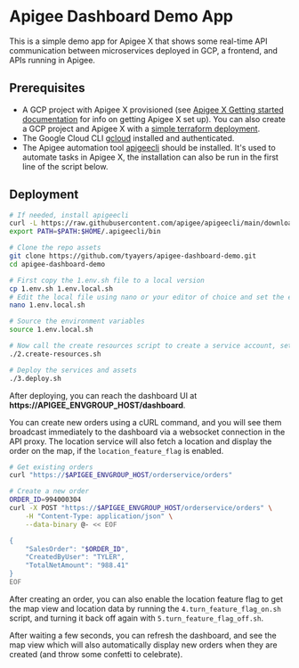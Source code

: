 # Apigee Dashboard Demo App
This is a simple demo app for Apigee X that shows some real-time API communication between microservices deployed in GCP, a frontend, and APIs running in Apigee.

## Prerequisites
- A GCP project with Apigee X provisioned (see [Apigee X Getting started documentation](https://cloud.google.com/apigee/docs/api-platform/get-started/provisioning-intro) for info on getting Apigee X set up). You can also create a GCP project and Apigee X with a [simple terraform deployment](https://github.com/tyayers/apigee-x-tf-quickstart).
- The Google Cloud CLI [gcloud](https://cloud.google.com/sdk/docs/install) installed and authenticated.
- The Apigee automation tool [apigeecli](https://github.com/apigee/apigeecli) should be installed. It's used to automate tasks in Apigee X, the installation can also be run in the first line of the script below.

## Deployment
```sh
# If needed, install apigeecli
curl -L https://raw.githubusercontent.com/apigee/apigeecli/main/downloadLatest.sh | sh -
export PATH=$PATH:$HOME/.apigeecli/bin 

# Clone the repo assets
git clone https://github.com/tyayers/apigee-dashboard-demo.git
cd apigee-dashboard-demo

# First copy the 1.env.sh file to a local version
cp 1.env.sh 1.env.local.sh
# Edit the local file using nano or your editor of choice and set the environment variables
nano 1.env.local.sh

# Source the environment variables
source 1.env.local.sh

# Now call the create resources script to create a service account, set roles, etc..
./2.create-resources.sh

# Deploy the services and assets
./3.deploy.sh
```

After deploying, you can reach the dashboard UI at **https://APIGEE_ENVGROUP_HOST/dashboard**.

You can create new orders using a cURL command, and you will see them broadcast immediately to the dashboard via a websocket connection in the API proxy. The location service will also fetch a location and display the order on the map, if the `location_feature_flag` is enabled.

```sh
# Get existing orders
curl "https://$APIGEE_ENVGROUP_HOST/orderservice/orders"

# Create a new order
ORDER_ID=994000304
curl -X POST "https://$APIGEE_ENVGROUP_HOST/orderservice/orders" \
	-H "Content-Type: application/json" \
	--data-binary @- << EOF

{
	"SalesOrder": "$ORDER_ID",
	"CreatedByUser": "TYLER",
	"TotalNetAmount": "988.41"
}
EOF
```

After creating an order, you can also enable the location feature flag to get the map view and location data by running the `4.turn_feature_flag_on.sh` script, and turning it back off again with `5.turn_feature_flag_off.sh`.

After waiting a few seconds, you can refresh the dashboard, and see the map view which will also automatically display new orders when they are created (and throw some confetti to celebrate).
